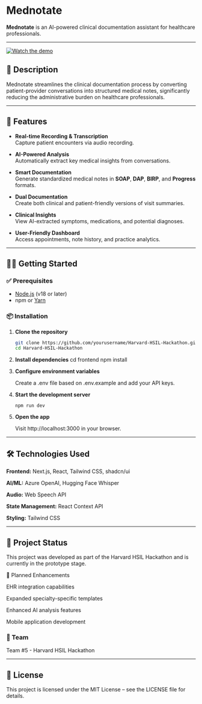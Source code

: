 # Mednotate

**Mednotate** is an AI-powered clinical documentation assistant for healthcare professionals.

---

[![Watch the demo](https://img.youtube.com/vi/VW9xBo8fyO4/0.jpg)](https://www.youtube.com/watch?v=VW9xBo8fyO4)

## 📝 Description

Mednotate streamlines the clinical documentation process by converting patient-provider conversations into structured medical notes, significantly reducing the administrative burden on healthcare professionals.

---

## 🚀 Features

- **Real-time Recording & Transcription**  
  Capture patient encounters via audio recording.

- **AI-Powered Analysis**  
  Automatically extract key medical insights from conversations.

- **Smart Documentation**  
  Generate standardized medical notes in **SOAP**, **DAP**, **BIRP**, and **Progress** formats.

- **Dual Documentation**  
  Create both clinical and patient-friendly versions of visit summaries.

- **Clinical Insights**  
  View AI-extracted symptoms, medications, and potential diagnoses.

- **User-Friendly Dashboard**  
  Access appointments, note history, and practice analytics.

---

## 🧑‍💻 Getting Started

### ✅ Prerequisites

- [Node.js](https://nodejs.org/) (v18 or later)
- npm or [Yarn](https://yarnpkg.com/)

### 📦 Installation

1. **Clone the repository**
   ```bash
   git clone https://github.com/yourusername/Harvard-HSIL-Hackathon.git
   cd Harvard-HSIL-Hackathon
   ```
2. **Install dependencies**
   cd frontend
   npm install
   
3. **Configure environment variables**
   
   Create a .env file based on .env.example and add your API keys.
   
5. **Start the development server**
   ```
   npm run dev
   ```
6. **Open the app**
   
   Visit http://localhost:3000 in your browser.

---

## 🛠️ Technologies Used

**Frontend:** Next.js, React, Tailwind CSS, shadcn/ui

**AI/ML:** Azure OpenAI, Hugging Face Whisper

**Audio:** Web Speech API

**State Management:** React Context API

**Styling:** Tailwind CSS

---

## 📌 Project Status

This project was developed as part of the Harvard HSIL Hackathon and is currently in the prototype stage.

🔮 Planned Enhancements

EHR integration capabilities

Expanded specialty-specific templates

Enhanced AI analysis features

Mobile application development


### 👥 Team 

Team #5 - Harvard HSIL Hackathon

---

## 📄 License

This project is licensed under the MIT License – see the LICENSE file for details.



